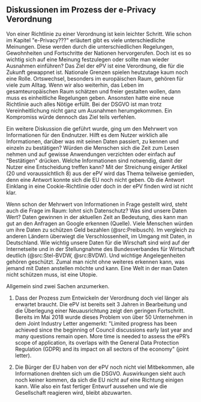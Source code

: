 ## Diskussionen im Prozess der e-Privacy Verordnung

Von einer Richtlinie zu einer Verordnung ist kein leichter Schritt. Wie schon im Kapitel "e-Privacy???" erläutert gibt es viele unterschiedliche Meinungen. Diese werden durch die unterschiedlichen Regelungen, Gewohnheiten und Fortschritte der Nationen hervorgerufen. Doch ist es so wichtig sich auf eine Meinung festzulegen oder sollte man wieder Ausnahmen einführen? Das Ziel der ePV ist eine Verordnung, die für die Zukunft gewappnet ist. Nationale Grenzen spielen heutzutage kaum noch eine Rolle. Ortswechsel, besonders im europäischen Raum, gehören für viele zum Alltag. Wenn wir also weiterhin, das Leben im gesamteuropäischen Raum schätzen und freier gestalten wollen, dann muss es einheitliche Regelungen geben. Ansonsten hatte eine neue Richtlinie auch alles Nötige erfüllt. Bei der DSGVO ist man trotz Vereinheitlichung nicht ganz um Ausnahmen herumgekommen. Ein Kompromiss würde dennoch das Ziel teils verfehlen.

Ein weitere Diskussion die geführt wurde, ging um den Mehrwert von Informationen für den Endnutzer. Hilft es dem Nutzer wirklich alle Informationen, darüber was mit seinen Daten passiert, zu kennen und einzeln zu bestätigen? Würden die Menschen sich die Zeit zum Lesen nehmen und auf gewisse Anwendungen verzichten oder einfach auf "Bestätigen" drücken. Welche Informationen sind notwendig, damit der Nutzer eine Entscheidung treffen kann? Mit der Streichung einiger Artikel (20 und voraussichtlich 8) aus der ePV wird das Thema teilweise gemieden, denn eine Antwort konnte sich die EU noch nicht geben. Ob die Antwort Einklang in eine Cookie-Richtlinie oder doch in der ePV finden wird ist nicht klar.

Wenn schon der Mehrwert von Informationen in Frage gestellt wird, steht auch die Frage im Raum: lohnt sich Datenschutz? Was sind unsere Daten Wert? Daten gewinnen in der aktuellen Zeit an Bedeutung, dies kann man gut an den Anfragen an Google erkennen (Quelle). Viele Menschen würden um ihre Daten zu schützen Geld bezahlen (@src:Preibusch). Im vergleich zu anderen Ländern überwiegt die Verschlossenheit, im Umgang mit Daten, in Deutschland. Wie wichtig unsere Daten für die Wirschaft sind wird auf der Internetseite und in der Stellungnahme des Bundesverbandes für Wirtschaft deutlich (@src:Stel-BVDW, @src:BVDW). Und wichtige Angelegenheiten gehören geschützt. Zumal man nicht ohne weiteres erkennen kann, was jemand mit Daten anstellen möchte und kann. Eine Welt in der man Daten nicht schützen muss, ist eine Utopie.

Allgemein sind zwei Sachen anzumerken.

1. Dass der Prozess zum Entwickeln der Verordnung doch viel länger als erwartet braucht. Die ePV ist bereits seit 3 Jahren in Bearbeitung und die Überlegung einer Neuausrichtung zeigt den geringen Fortschritt. Bereits im Mai 2018 wurde dieses Problem von über 50 Unternehmen in dem Joint Industry Letter angemerkt: "Limited progress has been achieved since the beginning of Council discussions early last year and many questions remain open. More time is needed to assess the ePR’s scope of application, its overlaps with the General Data Protection Regulation (GDPR) and its impact on all sectors of the economy" (joint letter).

2. Die Bürger der EU haben von der ePV noch nicht viel Mitbekommen, alle Informationen drehten sich um die DSGVO. Auswirkungen sieht auch noch keiner kommen, da sich die EU nicht auf eine Richtung einigen kann. Wie also ein fast fertiger Entwurf aussehen  und wie die Gesellschaft reagieren wird, bleibt abzuwarten.

